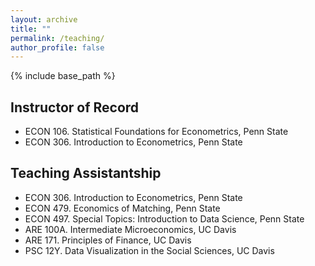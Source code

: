```yaml
---
layout: archive
title: ""
permalink: /teaching/
author_profile: false
---
```


{% include base_path %}

## Instructor of Record
* ECON 106. Statistical Foundations for Econometrics, Penn State
* ECON 306. Introduction to Econometrics, Penn State

## Teaching Assistantship
* ECON 306. Introduction to Econometrics, Penn State
* ECON 479. Economics of Matching, Penn State
* ECON 497. Special Topics: Introduction to Data Science, Penn State
* ARE 100A. Intermediate Microeconomics, UC Davis
* ARE 171. Principles of Finance, UC Davis
* PSC 12Y. Data Visualization in the Social Sciences, UC Davis
